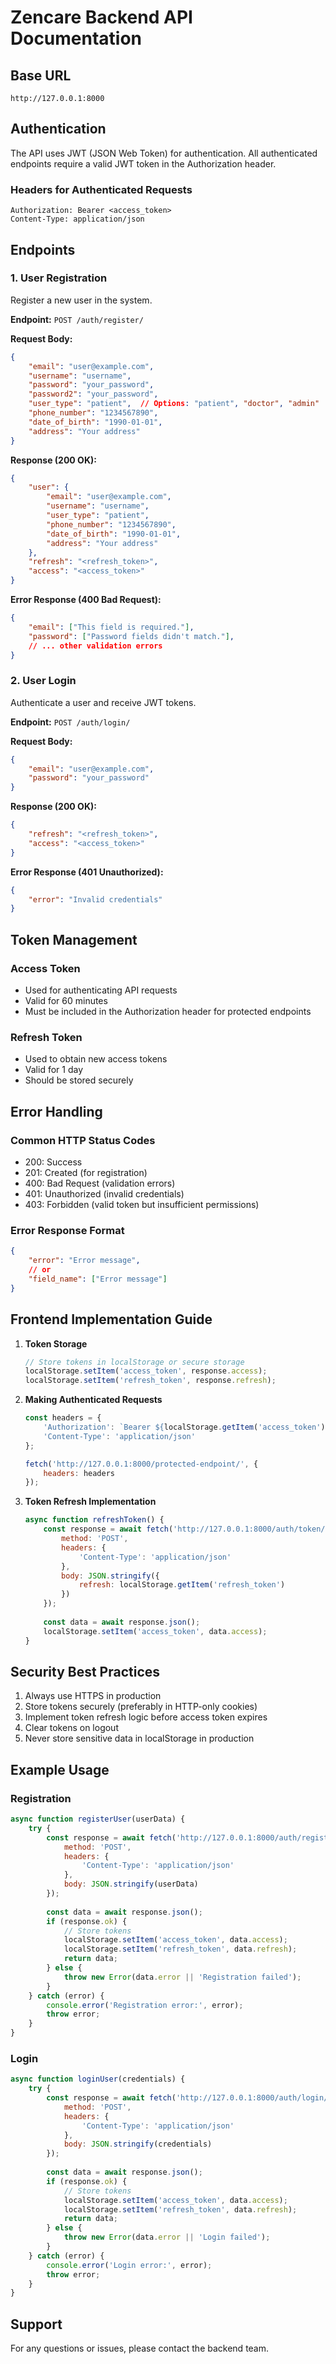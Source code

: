 # Zencare Backend API Documentation

## Base URL
```
http://127.0.0.1:8000
```

## Authentication

The API uses JWT (JSON Web Token) for authentication. All authenticated endpoints require a valid JWT token in the Authorization header.

### Headers for Authenticated Requests
```
Authorization: Bearer <access_token>
Content-Type: application/json
```

## Endpoints

### 1. User Registration
Register a new user in the system.

**Endpoint:** `POST /auth/register/`

**Request Body:**
```json
{
    "email": "user@example.com",
    "username": "username",
    "password": "your_password",
    "password2": "your_password",
    "user_type": "patient",  // Options: "patient", "doctor", "admin"
    "phone_number": "1234567890",
    "date_of_birth": "1990-01-01",
    "address": "Your address"
}
```

**Response (200 OK):**
```json
{
    "user": {
        "email": "user@example.com",
        "username": "username",
        "user_type": "patient",
        "phone_number": "1234567890",
        "date_of_birth": "1990-01-01",
        "address": "Your address"
    },
    "refresh": "<refresh_token>",
    "access": "<access_token>"
}
```

**Error Response (400 Bad Request):**
```json
{
    "email": ["This field is required."],
    "password": ["Password fields didn't match."],
    // ... other validation errors
}
```

### 2. User Login
Authenticate a user and receive JWT tokens.

**Endpoint:** `POST /auth/login/`

**Request Body:**
```json
{
    "email": "user@example.com",
    "password": "your_password"
}
```

**Response (200 OK):**
```json
{
    "refresh": "<refresh_token>",
    "access": "<access_token>"
}
```

**Error Response (401 Unauthorized):**
```json
{
    "error": "Invalid credentials"
}
```

## Token Management

### Access Token
- Used for authenticating API requests
- Valid for 60 minutes
- Must be included in the Authorization header for protected endpoints

### Refresh Token
- Used to obtain new access tokens
- Valid for 1 day
- Should be stored securely

## Error Handling

### Common HTTP Status Codes
- 200: Success
- 201: Created (for registration)
- 400: Bad Request (validation errors)
- 401: Unauthorized (invalid credentials)
- 403: Forbidden (valid token but insufficient permissions)

### Error Response Format
```json
{
    "error": "Error message",
    // or
    "field_name": ["Error message"]
}
```

## Frontend Implementation Guide

1. **Token Storage**
   ```javascript
   // Store tokens in localStorage or secure storage
   localStorage.setItem('access_token', response.access);
   localStorage.setItem('refresh_token', response.refresh);
   ```

2. **Making Authenticated Requests**
   ```javascript
   const headers = {
       'Authorization': `Bearer ${localStorage.getItem('access_token')}`,
       'Content-Type': 'application/json'
   };

   fetch('http://127.0.0.1:8000/protected-endpoint/', {
       headers: headers
   });
   ```

3. **Token Refresh Implementation**
   ```javascript
   async function refreshToken() {
       const response = await fetch('http://127.0.0.1:8000/auth/token/refresh/', {
           method: 'POST',
           headers: {
               'Content-Type': 'application/json'
           },
           body: JSON.stringify({
               refresh: localStorage.getItem('refresh_token')
           })
       });
       
       const data = await response.json();
       localStorage.setItem('access_token', data.access);
   }
   ```

## Security Best Practices

1. Always use HTTPS in production
2. Store tokens securely (preferably in HTTP-only cookies)
3. Implement token refresh logic before access token expires
4. Clear tokens on logout
5. Never store sensitive data in localStorage in production

## Example Usage

### Registration
```javascript
async function registerUser(userData) {
    try {
        const response = await fetch('http://127.0.0.1:8000/auth/register/', {
            method: 'POST',
            headers: {
                'Content-Type': 'application/json'
            },
            body: JSON.stringify(userData)
        });
        
        const data = await response.json();
        if (response.ok) {
            // Store tokens
            localStorage.setItem('access_token', data.access);
            localStorage.setItem('refresh_token', data.refresh);
            return data;
        } else {
            throw new Error(data.error || 'Registration failed');
        }
    } catch (error) {
        console.error('Registration error:', error);
        throw error;
    }
}
```

### Login
```javascript
async function loginUser(credentials) {
    try {
        const response = await fetch('http://127.0.0.1:8000/auth/login/', {
            method: 'POST',
            headers: {
                'Content-Type': 'application/json'
            },
            body: JSON.stringify(credentials)
        });
        
        const data = await response.json();
        if (response.ok) {
            // Store tokens
            localStorage.setItem('access_token', data.access);
            localStorage.setItem('refresh_token', data.refresh);
            return data;
        } else {
            throw new Error(data.error || 'Login failed');
        }
    } catch (error) {
        console.error('Login error:', error);
        throw error;
    }
}
```

## Support

For any questions or issues, please contact the backend team. 